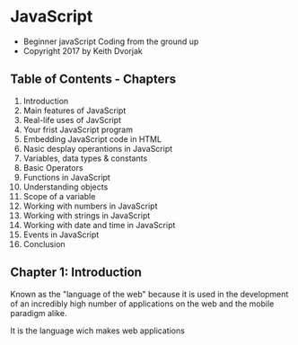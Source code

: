 # JavaScript
- Beginner javaScript Coding from the ground up
- Copyright 2017 by Keith Dvorjak

## Table of Contents - Chapters

1. Introduction
2. Main features of JavaScript
3. Real-life uses of JavScript
4. Your frist JavaScript program
5. Embedding JavaScript code in HTML
6. Nasic desplay operantions in JavaScript
7. Variables, data types & constants
8. Basic Operators
9. Functions in JavaScript
10. Understanding objects
11. Scope of a variable
12. Working with numbers in JavaScript
13. Working with strings in JavaScript
14. Working with date and time in JavaScript
15. Events in JavaScript
16. Conclusion

## Chapter 1: Introduction


Known as the "language of the web" because it is used in the development of an incredibly high number of applications on the web and the mobile paradigm alike. 

It is the language wich makes web applications